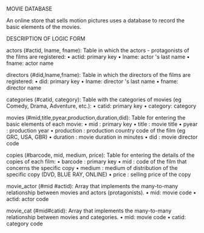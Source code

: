 MOVIE DATABASE

An online store that sells motion pictures uses a database to record the basic elements of the movies.

DESCRIPTION OF LOGIC FORM

actors (#actid, lname, fname): Table in which the actors - protagonists of the films are registered:
    • actid: primary key
    • lname: actor 's last name
    • fname: actor name

directors (#did,lname,fname): Table in which the directors of the films are registered:
    • did: primary key
    • lname: director 's last name
    • fname: director name

categories (#catid, category): Table with the categories of movies (eg Comedy, Drama, Adventure, etc.):
    • catid: primary key
    • category: category

movies (#mid,title,pyear,production,duration,did): Table for entering the basic elements of each movie:
    • mid : primary key
    • title : movie title
    • pyear : production year
    • production : production country code of the film (eg GRC, USA, GBR)
    • duration : movie duration in minutes
    • did : movie director code

copies (#barcode, mid, medium, price): Table for entering the details of the copies of each film:
    • barcode : primary key
    • mid : code of the film that concerns the specific copy
    • medium : medium of distribution of the specific copy (DVD, BLUE RAY, ONLINE)
    • price : selling price of the copy

movie_actor (#mid #actid): Array that implements the many-to-many relationship between movies and actors (protagonists).
    • mid: movie code
    • actid: actor code

movie_cat (#mid#catid): Array that implements the many-to-many relationship between movies and categories.
    • mid: movie code
    • catid: category code
